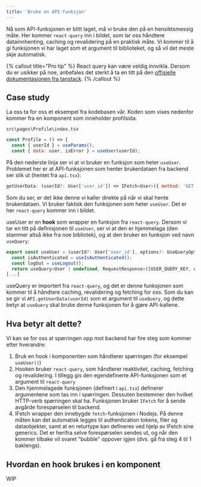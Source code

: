 ```yaml
---
title: 'Bruke en API-funksjon'
---
```


Nå som API-funksjonen er blitt laget, må vi bruke den på en hensiktsmessig måte. Her kommer `react-query` inn i bildet, som lar oss håndtere datainnhenting, caching og revalidering på en praktisk måte. Vi kommer til å gi funksjonen vi har laget som et argument til biblioteket, og så vil det meste skje automatisk.

{% callout title="Pro tip" %}
React query kan være veldig innvikla. Dersom du er usikker på noe, anbefales det sterkt å ta en titt på den [offisielle dokumentasjonen fra tanstack](https://tanstack.com/query/v3/docs/framework/react/overview).
{% /callout %}

## Case study

La oss ta for oss et eksempel fra kodebasen vår. Koden som vises nedenfor kommer fra en komponent som inneholder profilsida.

`src\pages\Profile\index.tsx`

```javascript
const Profile = () => {
  const { userId } = useParams();
  const { data: user, isError } = useUser(userId);
```

På den nederste linja ser vi at vi bruker en funksjon som heter `useUser`. Problemet her er at API-funksjonen som henter brukerdataen fra backend ser slik ut (hentet fra `api.tsx`):

```javascript
getUserData: (userId?: User['user_id']) => IFetch<User>({ method: 'GET', url: `${USERS_ENDPOINT}/${userId || ME_ENDPOINT}/` })
```

Som du ser, er det ikke denne vi kaller direkte på når vi skal hente brukerdataen. Vi bruker faktisk den funksjonen som heter `useUser`. Det er her `react-query` kommer inn i bildet.

useUser er en **hook** som wrapper en funksjon fra `react-query`. Dersom vi tar en titt på definisjonen til `useUser`, ser vi at den er hjemmelaga (den stammer altså ikke fra noe bibliotek), og at den bruker en funksjon ved navn `useQuery`:

```javascript
export const useUser = (userId?: User['user_id'], options?: UseQueryOptions<User | undefined, RequestResponse, User | undefined, QueryKey>) => {
  const isAuthenticated = useIsAuthenticated();
  const logOut = useLogout();
  return useQuery<User | undefined, RequestResponse>([USER_QUERY_KEY, userId], () => (isAuthenticated ? API.getUserData(userId) : undefined), {
[...]
```

useQuery er importert fra `react-query`, og det er denne funksjonen som kommer til å håndtere caching, revalidering og fetching for oss. Som du kan se gir vi `API.getUserData(userId)` som et argument til `useQuery`, og dette betyr at `useQuery` skal bruke denne funksjonen for å gjøre API-kallene.

## Hva betyr alt dette?

Vi kan se for oss at spørringen opp mot backend har fire steg som kommer etter hverandre:

1. Bruk en hook i komponenten som håndterer spørringen (for eksempel `useUser()`)
2. Hooken bruker `react-query`, som håndterer reaktivitet, caching, fetching og revalidering. I tillegg gis den egendefinerte API-funksjonen som et argument til `react-query`
3. Den hjemmelagede funksjonen (definert i `api.tsx`) definerer argumentene som tas inn i spørringen. Dessuten bestemmer den hvilket HTTP-verb spørringen skal ha. Funksjonen bruker `IFetch` for å sende avgårde forespørselen til backend.
4. IFetch wrapper den innebygde `fetch`-funksjonen i Nodejs. På denne måten kan det automatisk legges til authentication tokens, filer og dataobjekter, samt at en returtype kan defineres ved hjelp av IFetch sine generics. Det er herifra selve forespørselen sendes ut, og når den kommer tilbake vil svaret "bubble" oppover igjen (dvs. gå fra steg 4 til 1 baklengs).

## Hvordan en hook brukes i en komponent

WIP
